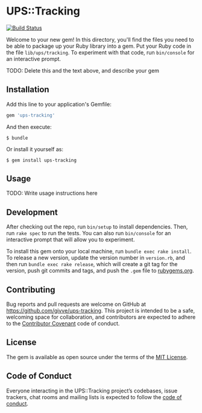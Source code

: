 # UPS::Tracking

[![Build Status](https://travis-ci.com/givve/ups-tracking.svg?branch=master)](https://travis-ci.com/givve/ups-tracking)

Welcome to your new gem! In this directory, you'll find the files you need to be able to package up your Ruby library into a gem. Put your Ruby code in the file `lib/ups/tracking`. To experiment with that code, run `bin/console` for an interactive prompt.

TODO: Delete this and the text above, and describe your gem

## Installation

Add this line to your application's Gemfile:

```ruby
gem 'ups-tracking'
```

And then execute:

    $ bundle

Or install it yourself as:

    $ gem install ups-tracking

## Usage

TODO: Write usage instructions here

## Development

After checking out the repo, run `bin/setup` to install dependencies. Then, run `rake spec` to run the tests. You can also run `bin/console` for an interactive prompt that will allow you to experiment.

To install this gem onto your local machine, run `bundle exec rake install`. To release a new version, update the version number in `version.rb`, and then run `bundle exec rake release`, which will create a git tag for the version, push git commits and tags, and push the `.gem` file to [rubygems.org](https://rubygems.org).

## Contributing

Bug reports and pull requests are welcome on GitHub at https://github.com/givve/ups-tracking. This project is intended to be a safe, welcoming space for collaboration, and contributors are expected to adhere to the [Contributor Covenant](http://contributor-covenant.org) code of conduct.

## License

The gem is available as open source under the terms of the [MIT License](https://opensource.org/licenses/MIT).

## Code of Conduct

Everyone interacting in the UPS::Tracking project’s codebases, issue trackers, chat rooms and mailing lists is expected to follow the [code of conduct](https://github.com/givve/ups-tracking/blob/master/CODE_OF_CONDUCT.md).
